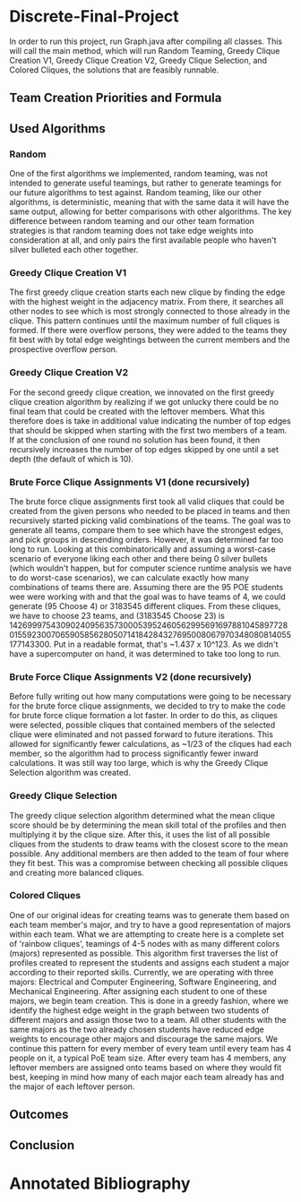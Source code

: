 # Discrete-Final-Project
In order to run this project, run Graph.java after compiling all classes. This will call the main method, which will run Random Teaming, Greedy Clique Creation V1, Greedy Clique Creation V2, Greedy Clique Selection, and Colored Cliques, the solutions that are feasibly runnable.

## Team Creation Priorities and Formula


## Used Algorithms

### Random
One of the first algorithms we implemented, random teaming, was not intended to generate useful teamings, but rather to generate teamings for our future algorithms to test against. Random teaming, like our other algorithms, is deterministic, meaning that with the same data it will have the same output, allowing for better comparisons with other algorithms. The key difference between random teaming and our other team formation strategies is that random teaming does not take edge weights into consideration at all, and only pairs the first available people who haven't silver bulleted each other together.

### Greedy Clique Creation V1
The first greedy clique creation starts each new clique by finding the edge with the highest weight in the adjacency matrix. From there, it searches all other nodes to see which is most strongly connected to those already in the clique. This pattern continues until the maximum number of full cliques is formed. If there were overflow persons, they were added to the teams they fit best with by total edge weightings between the current members and the prospective overflow person.

### Greedy Clique Creation V2
For the second greedy clique creation, we innovated on the first greedy clique creation algorithm by realizing if we got unlucky there could be no final team that could be created with the leftover members. What this therefore does is take in additional value indicating the number of top edges that should be skipped when starting with the first two members of a team. If at the conclusion of one round no solution has been found, it then recursively increases the number of top edges skipped by one until a set depth  (the default of which is 10).

### Brute Force Clique Assignments V1 (done recursively)
The brute force clique assignments first took all valid cliques that could be created from the given persons who needed to be placed in teams and then recursively started picking valid combinations of the teams. The goal was to generate all teams, compare them to see which have the strongest edges, and pick groups in descending orders. However, it was determined far too long to run. Looking at this combinatorically and assuming a worst-case scenario of everyone liking each other and there being 0 silver bullets (which wouldn't happen, but for computer science runtime analysis we have to do worst-case scenarios), we can calculate exactly how many combinations of teams there are. Assuming there are the 95 POE students wee were working with and that the goal was to have teams of 4, we could generate (95 Choose 4) or 3183545 different cliques. From these cliques, we have to choose 23 teams, and (3183545 Choose 23) is
14269997543090240956357300053952460562995691697881045897728015592300706590585628050714184284327695008067970348080814055177143300. Put in a readable format, that's ~1.437 x 10^123. As we didn't have a supercomputer on hand, it was determined to take too long to run.

### Brute Force Clique Assignments V2 (done recursively)
Before fully writing out how many computations were going to be necessary for the brute force clique assignments, we decided to try to make the code for brute force clique formation a lot faster. In order to do this, as cliques were selected, possible cliques that contained members of the selected clique were eliminated and not passed forward to future iterations. This allowed for significantly fewer calculations, as ~1/23 of the cliques had each member, so the algorithm had to process significantly fewer inward calculations. It was still way too large, which is why the Greedy Clique Selection algorithm was created.

### Greedy Clique Selection
The greedy clique selection algorithm determined what the mean clique score should be by determining the mean skill total of the profiles and then multiplying it by the clique size. After this, it uses the list of all possible cliques from the students to draw teams with the closest score to the mean possible. Any additional members are then added to the team of four where they fit best. This was a compromise between checking all possible cliques and creating more balanced cliques.

### Colored Cliques
One of our original ideas for creating teams was to generate them based on each team member's major, and try to have a good representation of majors within each team. What we are attempting to create here is a complete set of 'rainbow cliques', teamings of 4-5 nodes with as many different colors (majors) represented as possible. This algorithm first traverses the list of profiles created to represent the students and assigns each student a major according to their reported skills. Currently, we are operating with three majors: Electrical and Computer Engineering, Software Engineering, and Mechanical Engineering. After assigning each student to one of these majors, we begin team creation. This is done in a greedy fashion, where we identify the highest edge weight in the graph between two students of different majors and assign those two to a team. All other students with the same majors as the two already chosen students have reduced edge weights to encourage other majors and discourage the same majors. We continue this pattern for every member of every team until every team has 4 people on it, a typical PoE team size. After every team has 4 members, any leftover members are assigned onto teams based on where they would fit best, keeping in mind how many of each major each team already has and the major of each leftover person.

## Outcomes

## Conclusion

# Annotated Bibliography
